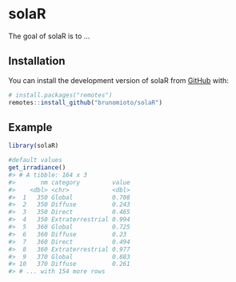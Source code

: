 
<!-- README.md is generated from README.Rmd. Please edit that file -->

# solaR

<!-- badges: start -->
<!-- badges: end -->

The goal of solaR is to …

## Installation

You can install the development version of solaR from
[GitHub](https://github.com/) with:

``` r
# install.packages("remotes")
remotes::install_github("brunomioto/solaR")
```

## Example

``` r
library(solaR)

#default values
get_irradiance()
#> # A tibble: 164 x 3
#>       nm category         value
#>    <dbl> <chr>            <dbl>
#>  1   350 Global           0.708
#>  2   350 Diffuse          0.243
#>  3   350 Direct           0.465
#>  4   350 Extraterrestrial 0.994
#>  5   360 Global           0.725
#>  6   360 Diffuse          0.23 
#>  7   360 Direct           0.494
#>  8   360 Extraterrestrial 0.977
#>  9   370 Global           0.883
#> 10   370 Diffuse          0.261
#> # ... with 154 more rows
```
